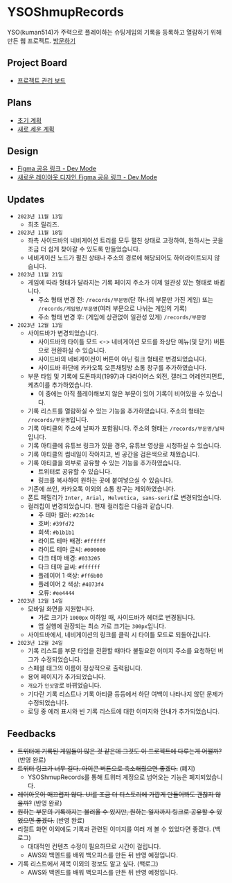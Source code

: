 # YSOShmupRecords
YSO(kuman514)가 주력으로 플레이하는 슈팅게임의 기록을 등록하고 열람하기 위해 만든 웹 프로젝트.
[방문하기](https://yso-shmup-records.vercel.app)

## Project Board
- [프로젝트 관리 보드](https://github.com/users/kuman514/projects/2)

## Plans
- [초기 계획](https://github.com/kuman514/YSOShmupRecords/blob/main/plans/PLAN.md)
- [새로 세운 계획](https://github.com/kuman514/YSOShmupRecords/blob/main/plans/NEW_PLAN.md)

## Design
- [Figma 공유 링크 - Dev Mode](https://www.figma.com/file/ufvkXsisZzY2xRqf5hS11H/YSOShmupRecords?type=design&node-id=0%3A1&mode=dev)
- [새로운 레이아웃 디자인 Figma 공유 링크 - Dev Mode](https://www.figma.com/file/ufvkXsisZzY2xRqf5hS11H/YSOShmupRecords?type=design&node-id=104%3A2&mode=dev)

## Updates
- `2023년 11월 13일`
  - 최초 릴리즈.
- `2023년 11월 18일`
  - 좌측 사이드바의 네비게이션 트리를 모두 펼친 상태로 고정하여, 원하시는 곳을 조금 더 쉽게 찾아갈 수 있도록 만들었습니다.
  - 네비게이션 노드가 펼친 상태나 주소의 경로에 해당되어도 하이라이트되지 않습니다.
- `2023년 11월 21일`
  - 게임에 따라 형태가 달라지는 기록 페이지 주소가 이제 일관성 있는 형태로 바뀝니다.
    - 주소 형태 변경 전: `/records/부문명`(단 하나의 부문만 가진 게임) 또는 `/records/게임명/부문명`(여러 부문으로 나뉘는 게임의 기록)
    - 주소 형태 변경 후: (게임에 상관없이 일관성 있게) `/records/부문명`
- `2023년 12월 13일`
  - 사이드바가 변경되었습니다.
    - 사이드바의 타이틀 모드 <-> 네비게이션 모드를 좌상단 메뉴(및 닫기) 버튼으로 전환하실 수 있습니다.
    - 사이드바의 네비게이션이 버튼이 아닌 링크 형태로 변경되었습니다.
    - 사이드바 하단에 카카오톡 오픈채팅방 소통 창구를 추가하였습니다.
  - 부문 타입 및 기록에 도돈파치(1997)과 다라이어스 외전, 갤러그 어레인지먼트, 케츠이를 추가하였습니다.
    - 이 중에는 아직 플레이해보지 않은 부문이 있어 기록이 비어있을 수 있습니다.
  - 기록 리스트를 열람하실 수 있는 기능을 추가하였습니다. 주소의 형태는 `/records/부문명`입니다.
  - 기록 아티클의 주소에 날짜가 포함됩니다. 주소의 형태는 `/records/부문명/날짜`입니다.
  - 기록 아티클에 유튜브 링크가 있을 경우, 유튜브 영상을 시청하실 수 있습니다.
  - 기록 아티클의 썸네일이 작아지고, 빈 공간을 검은색으로 채웠습니다.
  - 기록 아티클을 외부로 공유할 수 있는 기능을 추가하였습니다.
    - 트위터로 공유할 수 있습니다.
    - 링크를 복사하여 원하는 곳에 붙여넣으실 수 있습니다.
  - 기존에 쓰인, 카카오톡 이외의 소통 창구는 제외하였습니다.
  - 폰트 패밀리가 `Inter, Arial, Helvetica, sans-serif`로 변경되었습니다.
  - 컬러칩이 변경되었습니다. 현재 컬러칩은 다음과 같습니다.
    - 주 테마 컬러: `#22b14c`
    - 호버: `#39fd72`
    - 회색: `#b1b1b1`
    - 라이트 테마 배경: `#ffffff`
    - 라이트 테마 글씨: `#000000`
    - 다크 테마 배경: `#033205`
    - 다크 테마 글씨: `#ffffff`
    - 플레이어 1 색상: `#ff6b00`
    - 플레이어 2 색상: `#4073f4`
    - 오류: `#ee4444`
- `2023년 12월 14일`
  - 모바일 화면을 지원합니다.
    - 가로 크기가 `1000px` 이하일 때, 사이드바가 헤더로 변경됩니다.
    - 앱 실행에 권장되는 최소 가로 크기는 `300px`입니다.
  - 사이드바에서, 네비게이션의 링크를 클릭 시 타이틀 모드로 되돌아갑니다.
- `2023년 12월 24일`
  - 기록 리스트를 부문 타입을 전환할 때마다 불필요한 이미지 주소를 요청하던 버그가 수정되었습니다.
  - 스페셜 태그의 이름이 정상적으로 출력됩니다.
  - 용어 페이지가 추가되었습니다.
  - `개요`가 `인삿말`로 바뀌었습니다.
  - 기다란 기록 리스트나 기록 아티클 등등에서 하단 여백이 나타나지 않던 문제가 수정되었습니다.
  - 로딩 중 에러 표시와 빈 기록 리스트에 대한 이미지와 안내가 추가되었습니다.

## Feedbacks
- ~~트위터에 기록된 게임들이 많은 것 같은데 그것도 이 프로젝트에 다루는게 어떨까?~~ (반영 완료)
- ~~트위터 링크가 너무 길다. 아이콘 버튼으로 축소해줬으면 좋겠다.~~ (폐지)
  - YSOShmupRecords를 통해 트위터 계정으로 넘어오는 기능은 폐지되었습니다.
- ~~레이아웃이 매끄럽지 않다. UI를 조금 더 티스토리에 가깝게 만들어봐도 괜찮지 않을까?~~ (반영 완료)
- ~~원하는 부문의 기록까지는 불러올 수 있지만, 원하는 일자까지 링크로 공유할 수 있었으면 좋겠다.~~ (반영 완료)
- 리절트 화면 이외에도 기록과 관련된 이미지를 여러 개 볼 수 있었다면 좋겠다. (백로그)
  - 대대적인 컨텐츠 수정이 필요하므로 시간이 걸립니다.
  - AWS와 백엔드를 배워 백오피스를 만든 뒤 반영 예정입니다.
- 기록 리스트에서 제목 이외의 정보도 알고 싶다. (백로그)
  - AWS와 백엔드를 배워 백오피스를 만든 뒤 반영 예정입니다.
